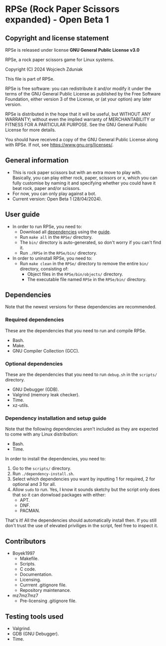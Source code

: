 # RPSe (Rock Paper Scissors expanded) - Open Beta 1 #

## Copyright and license statement ##
RPSe is released under license **GNU General Public License v3.0**

RPSe, a rock paper scissors game for Linux systems.

Copyright (C) 2024 Wojciech Zduniak

This file is part of RPSe.

RPSe is free software: you can redistribute it and/or modify it under the terms of the GNU General Public License as published by the Free Software Foundation, either version 3 of the License, or (at your option) any later version.

RPSe is distributed in the hope that it will be useful, but WITHOUT ANY WARRANTY; without even the implied warranty of MERCHANTABILITY or FITNESS FOR A PARTICULAR PURPOSE. See the GNU General Public License for more details.

You should have received a copy of the GNU General Public License along with RPSe. If not, see <https://www.gnu.org/licenses/>.

## General information ##
  * This is rock paper scissors but with an extra move to play with. Basically, you can play either rock, paper, scissors or x, which you can fully customise by naming it and specifying whether you could have it beat rock, paper and/or scissors.
  * For now, you can only play against a bot.
  * Current version: Open Beta 1 (28/04/2024).

## User guide ##
  * In order to run RPSe, you need to:
    * Download all [dependencies](#dependencies) using the [guide](#dependency-installation-and-setup-guide).
    * Run ```make all``` in the ```RPSe/``` directory.
    * The ```bin/``` directory is auto-generated, so don't worry if you can't find it.
    * Run ```./RPSe``` in the ```RPSe/bin/``` directory.
  * In order to uninstall RPSe, you need to:
    * Run ```make clean``` in the ```RPSe/``` directory to remove the entire ```bin/``` directory, consisting of:
      * Object files in the ```RPSe/bin/objects/``` directory.
      * The executable file named ```RPSe``` in the ```RPSe/bin/``` directory.

## Dependencies ##
Note that the newest versions for these dependencies are recommended.
### Required dependencies ###
These are the dependencies that you need to run and compile RPSe.
  * Bash.
  * Make.
  * GNU Compiler Collection (GCC).
### Optional dependencies ###
These are the dependencies that you need to run ```debug.sh``` in the ```scripts/``` directory.
  * GNU Debugger (GDB).
  * Valgrind (memory leak checker).
  * Time.
  * xz-utils.

### Dependency installation and setup guide ###
Note that the following dependencies aren't included as they are expected to come with any Linux distribution:
  * Bash.
  * Time.

In order to install the dependencies, you need to:
  1. Go to the ```scripts/``` directory.
  2. Run ```./dependency-install.sh```.
  3. Select which dependencies you want by inputting 1 for required, 2 for optional and 3 for all.
  4. Allow ```sudo``` to run. Yes, I know it sounds sketchy but the script only does that so it can donwload packages with either:
     - APT.
     - DNF.
     - PACMAN.

That's it! All the dependencies should automatically install then. If you still don't trust the use of elevated priviliges in the script,
feel free to inspect it.

## Contributors ##
  * Boyek1997
    * Makefile.
    * Scripts.
    * C code.
    * Documentation.
    * Licensing.
    * Currrent .gitignore file.
    * Repository maintenance.
  * mz7mz7mz7
    * Pre-licensing .gitignore file.

## Testing tools used ##
  * Valgrind.
  * GDB (GNU Debugger).
  * Time.
